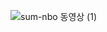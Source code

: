 ![sum-nbo 동영상 (1)](https://github.com/user-attachments/assets/32a66fa8-8198-4da7-8311-4b04f03ddebd)
